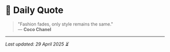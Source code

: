 # 📜 Daily Quote

> "Fashion fades, only style remains the same."  
> — **Coco Chanel**

---

_Last updated: 29 April 2025 ⏳_
